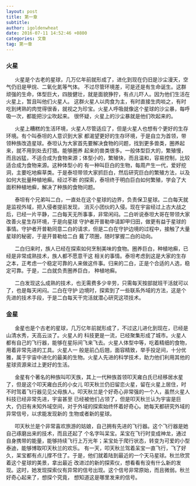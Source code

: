 ```yaml
---
layout: post
title: 第一章
subtitle: 
author: igoldenwheat
date: 2016-07-11 14:52:46 +0800
categories: 文章
tag: 第一章
---
```

### 火星
&nbsp;&nbsp;&nbsp;&nbsp;&nbsp;&nbsp;火星是个古老的星球，几万亿年前就形成了，进化到现在仍旧是沙尘漫天，空气仍旧是甲烷、二氧化氮等气体。
不过尽管环境差，可是还是有生命诞生。这群顽强的生命，体型巨大，四肢健壮，就是面貌狰狞，有点儿吓人。因为他们生活在火星上，暂且叫他们火星人。
这群火星人以肉食为主，有时直接生肉啖之，有时吃到烤熟的肉觉得很香，就视之为珍宝。火星人呼吸就像这个星球的沙尘暴，每呼吸一次，都能把沙尘吹起来。
很怀疑，火星上的沙尘暴就是他们吹起来的。

&nbsp;&nbsp;&nbsp;&nbsp;&nbsp;&nbsp;火星上糟糕的生活环境，火星人尽管适应了，但是火星人也想有个更好的生存环境。有个叫泰坦的人意识到大家
都渴望更好的生存环境，于是自立为首领，带领种族改造星球。泰坦认为大家首先要解决食物的问题，找到更多兽类，圈养起来，就不用到处去打猎。能够圈养
起来的兽类很多。一般体型巨大的，繁殖慢，而且凶猛，不适合成为食物来源；体型小的，繁殖快，而且温和，容易控制，比较适合成为食物来源。这种体型小的
有一种叫巨白的生物，每周产生一代，爱好挖洞，主要吃地癣草类。于是泰坦带领大家抓巨白，然后研究巨白的繁殖方法，以及如何大批量种植地癣。经过不断
的探索，泰坦终于明白巨白如何繁殖，学会了大面积种植地癣，解决了种族的食物问题。

&nbsp;&nbsp;&nbsp;&nbsp;&nbsp;&nbsp;泰坦有个兄弟叫二白，一直处在这个星球的边界，负责保卫星球。二白每天就是监视外域，把入侵者提前发现，
消灭小团伙的入侵。现在宇宙经过上古大战之后，已经一片平静，二白每天无所事事，非常闲闷。二白听说泰坦大哥在带领大家改善火星生存环境，于是向星球
守护者开普勒申请卸甲归田，做更有益于星球的事情。守护者开普勒同意二白的请求，但是二白在守护边境的过程中，接触了大量星球的秘密，于是开普勒给二白
戴了项圈，随时掌握二白的动向。

&nbsp;&nbsp;&nbsp;&nbsp;&nbsp;&nbsp;二白归来时，族人已经在探索如何烹制美味的食物。圈养巨白，种植地癣，已经是非常成熟技术，族人都不愿意干这
相关的事情。泰坦考虑到这是大家的生存之本，正考虑一个稳定可靠的人来做这件事。归来的二白，正是个合适的人选，稳定可靠。于是，二白就负责圈养巨白，
种植地癣。

&nbsp;&nbsp;&nbsp;&nbsp;&nbsp;&nbsp;二白发现这么成熟的技术，也无需费多少辛劳，只需每天按部就班干活就可以了，也是每天闲闷。二白在守护
边境时，探索到了一些联系外域的方法，这是个先进的技术手段，于是二白每天干完活就潜心研究这项技术。


### 金星
&nbsp;&nbsp;&nbsp;&nbsp;&nbsp;&nbsp;金星也是个古老的星球，几万亿年前就形成了，不过这儿进化到现在，已经是山清水秀，天高云淡了。火星人的
科技更是一流，已经聚集形成了城市。火星人都有自己的飞行器，能够在星际间飞来飞去。火星人体型中等，吃着精细的食物，用着非常先进的工具。火星人一
般是前凸后翘，面容精致，举手投足间，十分优雅，属于宇宙中进化的最美的生物。火星人先进的科学技术，助力他们利用其他的星球资源来过上更好的生活。


&nbsp;&nbsp;&nbsp;&nbsp;&nbsp;&nbsp;金星有个著名的种族叫叩天族，其上一代种族首领叩天雍白氏已经移居水星了，但是这个叩天雍白氏的小女儿
叩天秋兰仍旧留恋火星，留在火星上居住，时不时驾着飞行器见见父母族人。叩天秋兰是个好奇心非常强的一个人，虽然火星人科技已经非常先进，宇宙甚至
已经被他们占领了，但是叩天秋兰认为宇宙是巨大，仍旧有未知外域空间，对于外域的探索始终怀着好奇心。她每天都研究外域的异常信号，以求能发现新的
生物或者新的星球。


&nbsp;&nbsp;&nbsp;&nbsp;&nbsp;&nbsp;叩天秋兰是个非常喜欢旅游的姑娘，自己拥有先进的飞行器。这个飞行器是她自己琢磨出来的技术，而且还起了
个名字叫呆宝。呆宝在飞行时变成神龙，通过自身携带的能量，能够持续飞行上万光年；呆宝处于爬行状态，转变为可爱的小型泰迪，能够博取叩天秋兰的欢乐。
有一天，叩天秋兰驾着呆宝一直飞行，飞了好久，呆宝都有点儿撑不住了。于是，他们就着陆到最近的一个天马星球。秋兰欣赏着这个星球的美景，拿出最近
改进过的新的探索仪，想看看有没有什么新的发现。这时，她发现探索仪有异常的信号出现。这个信号非常原始，而且微弱。秋兰好奇心起来了，想探个究竟，
想知道这是哪里发来的信号。

